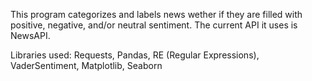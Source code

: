 This program categorizes and labels news wether if they are filled with positive, negative, and/or neutral sentiment. The current API it uses is NewsAPI.

Libraries used: Requests, Pandas, RE (Regular Expressions), VaderSentiment, Matplotlib, Seaborn